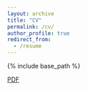 ```yaml
---
layout: archive
title: "CV"
permalink: /cv/
author_profile: true
redirect_from:
  - /resume
---
```


{% include base_path %}

[PDF](https://jasonliam.github.io/files/CV.pdf)
